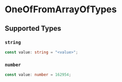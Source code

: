 # OneOfFromArrayOfTypes


## Supported Types

### `string`

```typescript
const value: string = "<value>";
```

### `number`

```typescript
const value: number = 162954;
```


